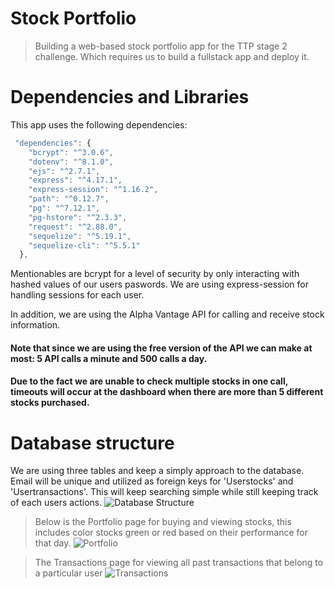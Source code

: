 # Stock Portfolio

>Building a web-based stock portfolio app for the TTP stage 2 challenge. Which requires us to build a fullstack app and deploy it.


# Dependencies and Libraries
This app uses the following dependencies: 
```javascript
 "dependencies": {
    "bcrypt": "^3.0.6",
    "dotenv": "^8.1.0",
    "ejs": "^2.7.1",
    "express": "^4.17.1",
    "express-session": "^1.16.2",
    "path": "^0.12.7",
    "pg": "^7.12.1",
    "pg-hstore": "^2.3.3",
    "request": "^2.88.0",
    "sequelize": "^5.19.1",
    "sequelize-cli": "^5.5.1"
  },
  ```
Mentionables are bcrypt for a level of security by only interacting with hashed values of our users paswords. We are using express-session for handling sessions for each user.
  
In addition, we are using the Alpha Vantage API for calling and receive stock information. 
#### Note that since we are using the free version of the API we can make at most: 5 API calls a minute and 500 calls a day.
#### Due to the fact we are unable to check multiple stocks in one call, timeouts will occur at the dashboard when there are more than 5 different stocks purchased.


# Database structure 
We are using three tables and keep a simply approach to the database. Email will be unique and utilized as foreign keys for 'Userstocks' and 'Usertransactions'. This will keep searching simple while still keeping track of each users actions.
![Database Structure](https://github.com/atsui4688/TTP_Stock_Portfolio/blob/master/public/img/dbstructure.png)


> Below is the Portfolio page for buying and viewing stocks, this includes color stocks green or red based on their performance for that day. 
![Portfolio](https://github.com/atsui4688/TTP_Stock_Portfolio/blob/master/public/img/portfolio.png)

> The Transactions page for viewing all past transactions that belong to a particular user
![Transactions](https://github.com/atsui4688/TTP_Stock_Portfolio/blob/master/public/img/transactions.png)


